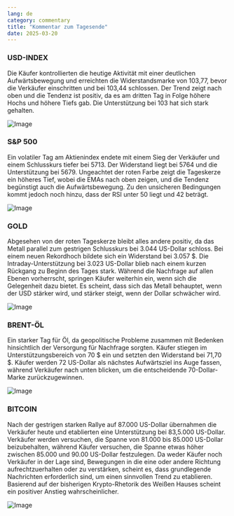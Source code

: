 ```yaml
---
lang: de
category: commentary
title: "Kommentar zum Tagesende"
date: 2025-03-20
---
```


### USD-INDEX

Die Käufer kontrollierten die heutige Aktivität mit einer deutlichen Aufwärtsbewegung und erreichten die Widerstandsmarke von 103,77, bevor die Verkäufer einschritten und bei 103,44 schlossen. Der Trend zeigt nach oben und die Tendenz ist positiv, da es am dritten Tag in Folge höhere Hochs und höhere Tiefs gab. Die Unterstützung bei 103 hat sich stark gehalten.

![Image](https://markleighedu.github.io/img/Mar-2025/20-Mar-2025/usdindex.jpg)

### S&P 500

Ein volatiler Tag am Aktienindex endete mit einem Sieg der Verkäufer und einem Schlusskurs tiefer bei 5713. Der Widerstand liegt bei 5764 und die Unterstützung bei 5679. Ungeachtet der roten Farbe zeigt die Tageskerze ein höheres Tief, wobei die EMAs nach oben zeigen, und die Tendenz begünstigt auch die Aufwärtsbewegung. Zu den unsicheren Bedingungen kommt jedoch noch hinzu, dass der RSI unter 50 liegt und 42 beträgt.

![Image](https://markleighedu.github.io/img/Mar-2025/20-Mar-2025/sp500.jpg)

### GOLD

Abgesehen von der roten Tageskerze bleibt alles andere positiv, da das Metall parallel zum gestrigen Schlusskurs bei 3.044 US-Dollar schloss. Bei einem neuen Rekordhoch bildete sich ein Widerstand bei 3.057 $. Die Intraday-Unterstützung bei 3.023 US-Dollar blieb nach einem kurzen Rückgang zu Beginn des Tages stark. Während die Nachfrage auf allen Ebenen vorherrscht, springen Käufer weiterhin ein, wenn sich die Gelegenheit dazu bietet. Es scheint, dass sich das Metall behauptet, wenn der USD stärker wird, und stärker steigt, wenn der Dollar schwächer wird.

![Image](https://markleighedu.github.io/img/Mar-2025/20-Mar-2025/gold.jpg)

### BRENT-ÖL

Ein starker Tag für Öl, da geopolitische Probleme zusammen mit Bedenken hinsichtlich der Versorgung für Nachfrage sorgten. Käufer stiegen im Unterstützungsbereich von 70 $ ein und setzten den Widerstand bei 71,70 $. Käufer werden 72 US-Dollar als nächstes Aufwärtsziel ins Auge fassen, während Verkäufer nach unten blicken, um die entscheidende 70-Dollar-Marke zurückzugewinnen.

![Image](https://markleighedu.github.io/img/Mar-2025/20-Mar-2025/brentoil.jpg)

### BITCOIN

Nach der gestrigen starken Rallye auf 87.000 US-Dollar übernahmen die Verkäufer heute und etablierten eine Unterstützung bei 83,5.000 US-Dollar. Verkäufer werden versuchen, die Spanne von 81.000 bis 85.000 US-Dollar beizubehalten, während Käufer versuchen, die Spanne etwas höher zwischen 85.000 und 90.00 US-Dollar festzulegen. Da weder Käufer noch Verkäufer in der Lage sind, Bewegungen in die eine oder andere Richtung aufrechtzuerhalten oder zu verstärken, scheint es, dass grundlegende Nachrichten erforderlich sind, um einen sinnvollen Trend zu etablieren. Basierend auf der bisherigen Krypto-Rhetorik des Weißen Hauses scheint ein positiver Anstieg wahrscheinlicher.

![Image](https://markleighedu.github.io/img/Mar-2025/20-Mar-2025/bitcoin.jpg)

